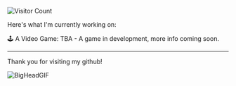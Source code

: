 ![Visitor Count](https://shields.io/badge/dynamic/json?color=blue&label=Profile%20Views&query=value&url=https://api.countapi.xyz/hit/NoahThatsWack/README.md)

Here's what I'm currently working on:

🕹️ A Video Game: TBA - A game in development, more info coming soon.

---

Thank you for visiting my github!

![BigHeadGIF](https://user-images.githubusercontent.com/48492587/214170665-e1c8aefd-7cc3-425e-9942-aa9017215d76.gif)
